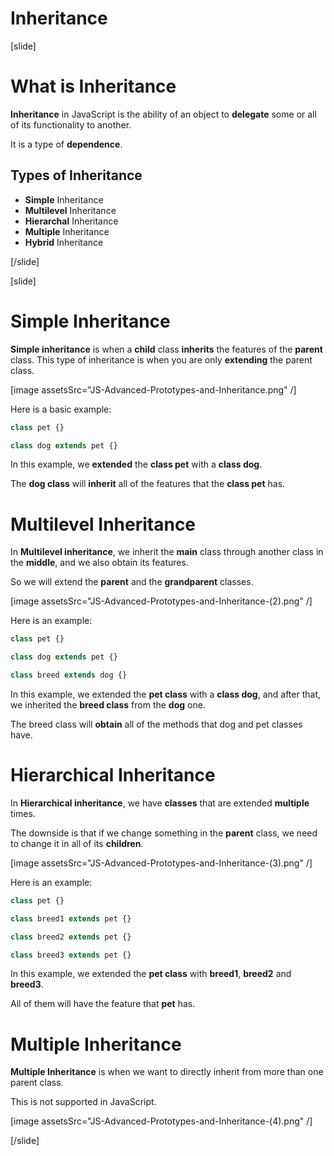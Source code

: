 # Inheritance

[slide]
# What is Inheritance

**Inheritance** in JavaScript is the ability of an object to **delegate** some or all of its functionality to another. 

It is a type of **dependence**.

## Types of Inheritance

-  **Simple** Inheritance
-  **Multilevel** Inheritance
-  **Hierarchal** Inheritance
-  **Multiple** Inheritance
-  **Hybrid** Inheritance

[/slide]


[slide]
# Simple Inheritance

**Simple inheritance** is when a **child** class **inherits** the features of the **parent** class. This type of inheritance is when you are only **extending** the parent class.

[image assetsSrc="JS-Advanced-Prototypes-and-Inheritance.png" /]

Here is a basic example:

```js
class pet {}

class dog extends pet {}
```

In this example, we **extended** the **class pet** with a **class dog**. 

The **dog class** will **inherit** all of the features that the **class pet** has.

# Multilevel Inheritance

In **Multilevel inheritance**, we inherit the **main** class through another class in the **middle**, and we also obtain its features. 

So we will extend the **parent** and the **grandparent** classes.

[image assetsSrc="JS-Advanced-Prototypes-and-Inheritance-(2).png" /]

Here is an example:

```js
class pet {}

class dog extends pet {}

class breed extends dog {}
```

In this example, we extended the **pet class** with a **class dog**, and after that, we inherited the **breed class** from the **dog** one. 

The breed class will **obtain** all of the methods that dog and pet classes have.

# Hierarchical Inheritance

In **Hierarchical inheritance**, we have **classes** that are extended **multiple** times. 

The downside is that if we change something in the **parent** class, we need to change it in all of its **children**.

[image assetsSrc="JS-Advanced-Prototypes-and-Inheritance-(3).png" /]

Here is an example:

```js
class pet {}

class breed1 extends pet {}

class breed2 extends pet {}

class breed3 extends pet {}
```

In this example, we extended the **pet class** with **breed1**, **breed2** and **breed3**. 

All of them will have the feature that **pet** has.

# Multiple Inheritance

**Multiple Inheritance** is when we want to directly inherit from more than one parent class.

This is not supported in JavaScript.

[image assetsSrc="JS-Advanced-Prototypes-and-Inheritance-(4).png" /]

[/slide]
